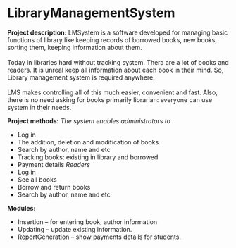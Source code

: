 # LibraryManagementSystem

**Project description:** LMSystem is a software developed for managing basic functions of library like keeping records of borrowed books, new books, sorting them, keeping information about them. <br><br>
Today in libraries hard without tracking system. Thera are a lot of books and readers. It is unreal keep all information about each book in their mind. So, Library management system is required anywhere. <br><br>
LMS makes controlling all of this much easier, convenient and fast. Also, there is no need asking for books primarily librarian: everyone can use system in their needs.

**Project methods:**
*The system enables administrators to* 
-	Log in 
-	The addition, deletion and modification of books 
-	Search by author, name and etc
-	Tracking books: existing in library and borrowed
-	Payment details
*Readers*
-	Log in
-	See all books
-	Borrow and return books
-	Search by author, name and etc

**Modules:**
-	Insertion – for entering book, author information
-	Updating – update existing information.
-	ReportGeneration – show payments details for students.
